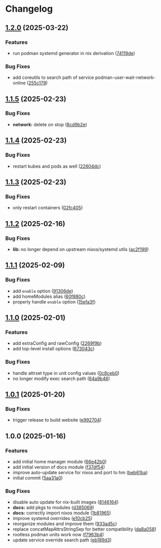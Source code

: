 # Changelog

## [1.2.0](https://github.com/mirkolenz/quadlet-nix/compare/v1.1.5...v1.2.0) (2025-03-22)

### Features

* run podman systemd generator in nix derivation ([74119de](https://github.com/mirkolenz/quadlet-nix/commit/74119de6142120b25664ad7f5af6ccd0f4c1f373))

### Bug Fixes

* add coreutils to search path of service podman-user-wait-network-online ([255c179](https://github.com/mirkolenz/quadlet-nix/commit/255c179832a65b5659266f9ea514bd67868ec68e))

## [1.1.5](https://github.com/mirkolenz/quadlet-nix/compare/v1.1.4...v1.1.5) (2025-02-23)

### Bug Fixes

* **network:** delete on stop ([8cd9b2e](https://github.com/mirkolenz/quadlet-nix/commit/8cd9b2ee7fd37443b22968f4d39174a6f8ee5ba9))

## [1.1.4](https://github.com/mirkolenz/quadlet-nix/compare/v1.1.3...v1.1.4) (2025-02-23)

### Bug Fixes

* restart kubes and pods as well ([22604dc](https://github.com/mirkolenz/quadlet-nix/commit/22604dc8f1d3c810942280030cc6bba107f60d78))

## [1.1.3](https://github.com/mirkolenz/quadlet-nix/compare/v1.1.2...v1.1.3) (2025-02-23)

### Bug Fixes

* only restart containers ([02fc405](https://github.com/mirkolenz/quadlet-nix/commit/02fc405e520fd01df9734a91c1b94a941fd781db))

## [1.1.2](https://github.com/mirkolenz/quadlet-nix/compare/v1.1.1...v1.1.2) (2025-02-16)

### Bug Fixes

* **lib:** no longer depend on upstream nixos/systemd utils ([ac2f199](https://github.com/mirkolenz/quadlet-nix/commit/ac2f1996dce23c842834dbd16cb4299d7d03ca6c))

## [1.1.1](https://github.com/mirkolenz/quadlet-nix/compare/v1.1.0...v1.1.1) (2025-02-09)

### Bug Fixes

* add `enable` option ([91306de](https://github.com/mirkolenz/quadlet-nix/commit/91306dedbe6c168c41e03cbcf74c0c85b3e6f36f))
* add homeModules alias ([60f880c](https://github.com/mirkolenz/quadlet-nix/commit/60f880cb6e1249a7054900f5b60297c95bc93888))
* properly handle `enable` option ([15efa3f](https://github.com/mirkolenz/quadlet-nix/commit/15efa3f08c38daf82a061853ea0dfcd8e080dd1a))

## [1.1.0](https://github.com/mirkolenz/quadlet-nix/compare/v1.0.1...v1.1.0) (2025-02-01)

### Features

* add extraConfig and rawConfig ([2269f9b](https://github.com/mirkolenz/quadlet-nix/commit/2269f9bcf1c6dac9521d176e240bbe88cf38d37d))
* add top-level install options ([673043c](https://github.com/mirkolenz/quadlet-nix/commit/673043caec399da75cf9c623f833b6152d8ef31b))

### Bug Fixes

* handle attrset type in unit config values ([0c8ceb0](https://github.com/mirkolenz/quadlet-nix/commit/0c8ceb0c1a7e841e26542d2787361c44b0209396))
* no longer modify exec search path ([64a9b46](https://github.com/mirkolenz/quadlet-nix/commit/64a9b468ba5208b95832848387df1139574addf4))

## [1.0.1](https://github.com/mirkolenz/quadlet-nix/compare/v1.0.0...v1.0.1) (2025-01-20)

### Bug Fixes

* trigger release to build website ([e992704](https://github.com/mirkolenz/quadlet-nix/commit/e992704eddcce5c8a8f5fbe99f4b7346f7566f57))

## 1.0.0 (2025-01-16)

### Features

* add initial home manager module ([66e42b0](https://github.com/mirkolenz/quadlet-nix/commit/66e42b078be374cb4c24a4deb395057636ee4e97))
* add initial version of docs module ([f37df54](https://github.com/mirkolenz/quadlet-nix/commit/f37df5443be2ba494af1a5bdd3f989370b02b385))
* improve auto-update service for nixos and port to hm ([beb61ba](https://github.com/mirkolenz/quadlet-nix/commit/beb61ba4f6933712cdcfaee04e1e9379b3462d4f))
* initial commit ([5aa31a0](https://github.com/mirkolenz/quadlet-nix/commit/5aa31a0fd13e4105ccf7c32e6c26f91de7e72588))

### Bug Fixes

* disable auto update for nix-built images ([8146164](https://github.com/mirkolenz/quadlet-nix/commit/8146164cf504351b5c8ef94b8e06e92c095d36cf))
* **docs:** add pkgs to modules ([d385069](https://github.com/mirkolenz/quadlet-nix/commit/d385069ea6cefe624c1651481b9c13b08191e8c1))
* **docs:** correctly import nixos module ([1b81965](https://github.com/mirkolenz/quadlet-nix/commit/1b81965cfe5f5a0676bc78ffe2eef2a0a024b0cd))
* improve systemd overrides ([e10cb25](https://github.com/mirkolenz/quadlet-nix/commit/e10cb2509ba07329c939ce9d5d288982ae02fa28))
* reorganize modules and improve them ([933ad5c](https://github.com/mirkolenz/quadlet-nix/commit/933ad5cc101ba000d6ffe1792a5466b5f36dd3e9))
* replace concatMapAttrsStringSep for better compatibility ([da8a058](https://github.com/mirkolenz/quadlet-nix/commit/da8a0582f0405b47e5ce7f2f2fc765ac1cf09435))
* rootless podman units work now ([f7963b4](https://github.com/mirkolenz/quadlet-nix/commit/f7963b40c8479f51f3f79a5dfc8d364a6ed5a285))
* update service override search path ([eb189d3](https://github.com/mirkolenz/quadlet-nix/commit/eb189d3ce0b918f620c37168baa551a08db72041))
